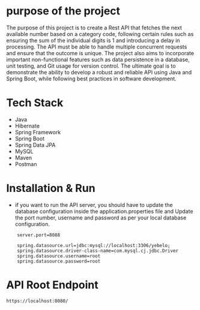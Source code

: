# purpose of the project

The purpose of this project is to create a Rest API that fetches the next available number based on a category code, following certain rules such as ensuring the sum of the individual digits is 1 and introducing a delay in processing. The API must be able to handle multiple concurrent requests and ensure that the outcome is unique. The project also aims to incorporate important non-functional features such as data persistence in a database, unit testing, and Git usage for version control. The ultimate goal is to demonstrate the ability to develop a robust and reliable API using Java and Spring Boot, while following best practices in software development.


# Tech Stack
- Java
- Hibernate
- Spring Framework
- Spring Boot
- Spring Data JPA
- MySQL
- Maven
- Postman


# Installation & Run
 - if you want to run the API server, you should have to update the database configuration inside the application.properties file and Update the port number, username and password as per your local database configuration.


```
    server.port=8088

    spring.datasource.url=jdbc:mysql://localhost:3306/yebelo;
    spring.datasource.driver-class-name=com.mysql.cj.jdbc.Driver
    spring.datasource.username=root
    spring.datasource.password=root
```

# API Root Endpoint
```
https://localhost:8080/
```

